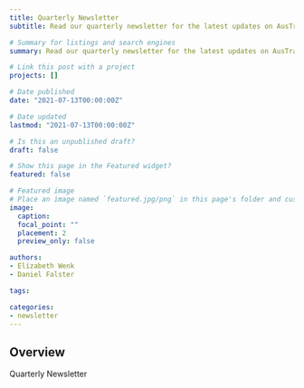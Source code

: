 ```yaml
---
title: Quarterly Newsletter
subtitle: Read our quarterly newsletter for the latest updates on AusTraits

# Summary for listings and search engines
summary: Read our quarterly newsletter for the latest updates on AusTraits

# Link this post with a project
projects: []

# Date published
date: "2021-07-13T00:00:00Z"

# Date updated
lastmod: "2021-07-13T00:00:00Z"

# Is this an unpublished draft?
draft: false

# Show this page in the Featured widget?
featured: false

# Featured image
# Place an image named `featured.jpg/png` in this page's folder and customize its options here.
image:
  caption:
  focal_point: ""
  placement: 2
  preview_only: false

authors:
- Elizabeth Wenk
- Daniel Falster

tags:

categories:
- newsletter
---
```


## Overview

Quarterly Newsletter
